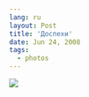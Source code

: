 ```yaml
---
lang: ru
layout: Post
title: 'Доспехи'
date: Jun 24, 2008
tags:
  - photos
---
```


![](/images/blog/Sapegin-Artem-20D-2008-05-31-515-1543.jpg)
